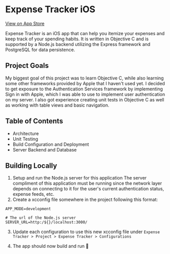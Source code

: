 # Expense Tracker iOS

[View on App Store](https://apps.apple.com/us/app/expense-tracker-itemized-list/id1550367538)

Expense Tracker is an iOS app that can help you itemize your expenses and keep track of your spending habits. It is written in Objective C and is supported by a Node.js backend utilizing the Express framework and PostgreSQL for data persistence.

## Project Goals

My biggest goal of this project was to learn Objective C, while also learning some other frameworks provided by Apple that I haven't used yet. I decided to get exposure to the Authentication Services framework by implementing Sign in with Apple, which I was able to use to implement user authentication on my server. I also got experience creating unit tests in Objective C as well as working with table views and basic navigation.

## Table of Contents

-  Architecture
-  Unit Testing
-  Build Configuration and Deployment
-  Server Backend and Database

## Building Locally

1. Setup and run the Node.js server for this application
   The server compliment of this application must be running since the network layer depends on connecting to it for the user's current authentication status, expense feeds, etc.
2. Create a xcconfig file somewhere in the project following this format:

```
APP_MODE=development

# The url of the Node.js server
SERVER_URL=http:/${}/localhost:3000/
```

3. Update each configuration to use this new xcconfig file under `Expense Tracker > Project > Expense Tracker > Configurations`

4. The app should now build and run 🚀
